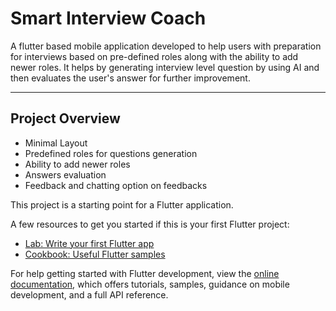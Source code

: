 # Smart Interview Coach

A flutter based mobile application developed to help users with preparation for interviews based on pre-defined roles along with the ability to add newer roles. It helps by generating interview level question by using AI and then evaluates the user's answer for further improvement.

---

## Project Overview

- Minimal Layout
- Predefined roles for questions generation
- Ability to add newer roles
- Answers evaluation
- Feedback and chatting option on feedbacks

  

This project is a starting point for a Flutter application.

A few resources to get you started if this is your first Flutter project:

- [Lab: Write your first Flutter app](https://docs.flutter.dev/get-started/codelab)
- [Cookbook: Useful Flutter samples](https://docs.flutter.dev/cookbook)

For help getting started with Flutter development, view the
[online documentation](https://docs.flutter.dev/), which offers tutorials,
samples, guidance on mobile development, and a full API reference.
